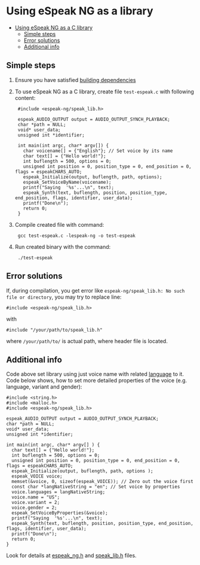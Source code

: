 #  Using eSpeak NG as a library

- [Using eSpeak NG as a C library](#using-espeak-ng-as-a-c-library)
  - [Simple steps](#simple-steps)
  - [Error solutions](#error-solutions)
  - [Additional info](#additional-info)

## Simple steps

1. Ensure you have satisfied [building dependencies](building.md)

2. To use eSpeak NG as a C library, create file `test-espeak.c` with following content:


        #include <espeak-ng/speak_lib.h>
        
        espeak_AUDIO_OUTPUT output = AUDIO_OUTPUT_SYNCH_PLAYBACK;
        char *path = NULL;
        void* user_data;
        unsigned int *identifier;
        
        int main(int argc, char* argv[]) {
          char voicename[] = {"English"}; // Set voice by its name
          char text[] = {"Hello world!"};
          int buflength = 500, options = 0;
          unsigned int position = 0, position_type = 0, end_position = 0, flags = espeakCHARS_AUTO;
          espeak_Initialize(output, buflength, path, options);
          espeak_SetVoiceByName(voicename);
          printf("Saying  '%s'...\n", text);
          espeak_Synth(text, buflength, position, position_type, end_position, flags, identifier, user_data);
          printf("Done\n");
          return 0;
        }

3. Compile created file with command:

        gcc test-espeak.c -lespeak-ng -o test-espeak

4. Run created binary with the command:

        ./test-espeak

## Error solutions

If, during compilation, you get error like `espeak-ng/speak_lib.h: No such file or directory`,
you may try to replace line:

    #include <espeak-ng/speak_lib.h>

with

    #include "/your/path/to/speak_lib.h"

where `/your/path/to/` is actual path, where header file is located.

## Additional info

Code above set library using just voice name with related [language](languages.md) to it.
Code below shows, how to set more detailed properties of the voice (e.g. language, variant and gender):

    #include <string.h>
    #include <malloc.h>
    #include <espeak-ng/speak_lib.h>
    
    espeak_AUDIO_OUTPUT output = AUDIO_OUTPUT_SYNCH_PLAYBACK;
    char *path = NULL;
    void* user_data;
    unsigned int *identifier;
    
    int main(int argc, char* argv[] ) {
      char text[] = {"Hello world!"};
      int buflength = 500, options = 0;
      unsigned int position = 0, position_type = 0, end_position = 0, flags = espeakCHARS_AUTO;
      espeak_Initialize(output, buflength, path, options );
      espeak_VOICE voice;
      memset(&voice, 0, sizeof(espeak_VOICE)); // Zero out the voice first
      const char *langNativeString = "en"; // Set voice by properties
      voice.languages = langNativeString;
      voice.name = "US";
      voice.variant = 2;
      voice.gender = 2;
      espeak_SetVoiceByProperties(&voice);
      printf("Saying  '%s'...\n", text);
      espeak_Synth(text, buflength, position, position_type, end_position, flags, identifier, user_data);
      printf("Done\n");
      return 0;
    }

Look for details at [espeak_ng.h](https://github.com/espeak-ng/espeak-ng/blob/master/src/include/espeak-ng/espeak_ng.h) and [speak_lib.h](https://github.com/espeak-ng/espeak-ng/blob/master/src/include/espeak-ng/speak_lib.h) files.


